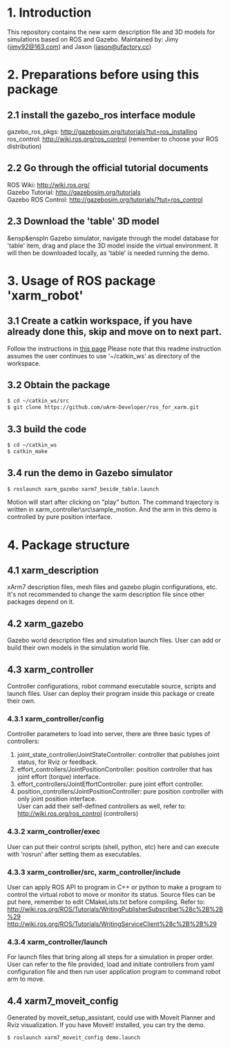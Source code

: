 # 1. Introduction
   This repository contains the new xarm description file and 3D models for simulations based on ROS and Gazebo.
   Maintained by: Jimy (jimy92@163.com) and Jason (jason@ufactory.cc)

# 2. Preparations before using this package

## 2.1 install the gazebo_ros interface module
   gazebo_ros_pkgs: <http://gazebosim.org/tutorials?tut=ros_installing>  
   ros_control: <http://wiki.ros.org/ros_control> (remember to choose your ROS distribution)  
   
## 2.2 Go through the official tutorial documents
ROS Wiki: <http://wiki.ros.org/>  
Gazebo Tutorial: <http://gazebosim.org/tutorials>  
Gazebo ROS Control: <http://gazebosim.org/tutorials/?tut=ros_control>  

## 2.3 Download the 'table' 3D model
&ensp&enspIn Gazebo simulator, navigate through the model database for 'table' item, drag and place the 3D model inside the virtual environment. It will then be downloaded locally, as 'table' is needed running the demo.

# 3. Usage of ROS package 'xarm_robot'
   
## 3.1 Create a catkin workspace, if you have already done this, skip and move on to next part.
   Follow the instructions in [this page](http://wiki.ros.org/catkin/Tutorials/create_a_workspace) 
   Please note that this readme instruction assumes the user continues to use '~/catkin_ws' as directory of the workspace.

## 3.2 Obtain the package
   ```bash
   $ cd ~/catkin_ws/src
   $ git clone https://github.com/uArm-Developer/ros_for_xarm.git
   ```

## 3.3 build the code
   ```bash
   $ cd ~/catkin_ws
   $ catkin_make
   ```

## 3.4 run the demo in Gazebo simulator
   ```bash
   $ roslaunch xarm_gazebo xarm7_beside_table.launch 
   ```
   Motion will start after clicking on "play" button. The command trajectory is written in xarm_controller\src\sample_motion. And the arm in this demo is controlled by pure position interface.

# 4. Package structure
   
## 4.1 xarm_description
   xArm7 description files, mesh files and gazebo plugin configurations, etc. It's not recommended to change the xarm description file since other packages depend on it. 

## 4.2 xarm_gazebo
   Gazebo world description files and simulation launch files. User can add or build their own models in the simulation world file.

## 4.3 xarm_controller
   Controller configurations, robot command executable source, scripts and launch files. User can deploy their program inside this package or create their own.

### 4.3.1 xarm_controller/config
   Controller parameters to load into server, there are three basic types of controllers:  
   1) joint_state_controller/JointStateController: controller that publshes joint status, for Rviz or feedback.  
   2) effort_controllers/JointPositionController: position controller that has joint effort (torque) interface.  
   3) effort_controllers/JointEffortController: pure joint effort controller.  
   4) position_controllers/JointPositionController: pure position controller with only joint position interface.  
   User can add their self-defined controllers as well, refer to: http://wiki.ros.org/ros_control (controllers)

### 4.3.2 xarm_controller/exec
   User can put their control scripts (shell, python, etc) here and can execute with 'rosrun' after setting them as executables.

### 4.3.3 xarm_controller/src, xarm_controller/include
   User can apply ROS API to program in C++ or python to make a program to control the virtual robot to move or monitor its status. Source files can be put here, remember to edit CMakeLists.txt before compiling. Refer to:  
   <http://wiki.ros.org/ROS/Tutorials/WritingPublisherSubscriber%28c%2B%2B%29>   
   <http://wiki.ros.org/ROS/Tutorials/WritingServiceClient%28c%2B%2B%29>

### 4.3.4 xarm_controller/launch
For launch files that bring along all steps for a simulation in proper order. User can refer to the file provided, load and initiate controllers from yaml configuration file and then run user application program to command robot arm to move.

## 4.4 xarm7_moveit_config
   Generated by moveit_setup_assistant, could use with Moveit Planner and Rviz visualization. If you have Moveit! installed, you can try the demo.
   ```bash
   $ roslaunch xarm7_moveit_config demo.launch
   ```
